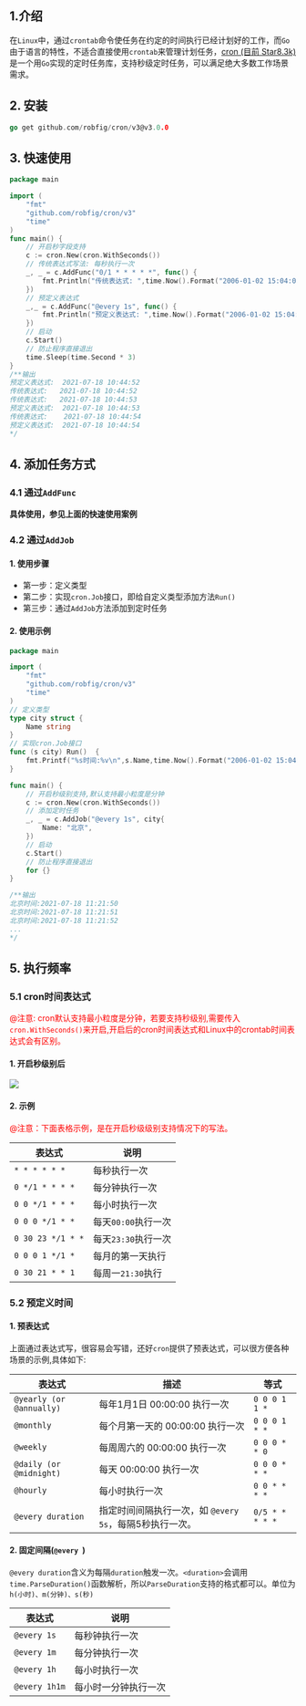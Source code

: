 ## 1.介绍

在`Linux`中，通过`crontab`命令使任务在约定的时间执行已经计划好的工作，而`Go`由于语言的特性，不适合直接使用`crontab`来管理计划任务，[cron (目前 Star8.3k)](https://github.com/robfig/cron)是一个用`Go`实现的定时任务库，支持秒级定时任务，可以满足绝大多数工作场景需求。

## 2. 安装

```go
go get github.com/robfig/cron/v3@v3.0.0
```

## 3. 快速使用

```go
package main

import (
	"fmt"
	"github.com/robfig/cron/v3"
	"time"
)
func main() {
	// 开启秒字段支持
	c := cron.New(cron.WithSeconds())
	// 传统表达式写法: 每秒执行一次
	_, _ = c.AddFunc("0/1 * * * * *", func() {
		fmt.Println("传统表达式: ",time.Now().Format("2006-01-02 15:04:05"))
	})
	// 预定义表达式
	_,_ = c.AddFunc("@every 1s", func() {
		fmt.Println("预定义表达式: ",time.Now().Format("2006-01-02 15:04:05"))
	})
	// 启动
	c.Start()
	// 防止程序直接退出
	time.Sleep(time.Second * 3)
}
/**输出
预定义表达式:  2021-07-18 10:44:52
传统表达式:   2021-07-18 10:44:52
传统表达式:   2021-07-18 10:44:53
预定义表达式:  2021-07-18 10:44:53
传统表达式:    2021-07-18 10:44:54
预定义表达式:  2021-07-18 10:44:54
*/
```

## 4. 添加任务方式

### 4.1 通过`AddFunc`

**具体使用，参见上面的快速使用案例**

### 4.2 通过`AddJob`

#### 1. 使用步骤

- 第一步：定义类型
- 第二步：实现`cron.Job`接口，即给自定义类型添加方法`Run()`
- 第三步：通过`AddJob`方法添加到定时任务

#### 2. 使用示例

```go
package main

import (
	"fmt"
	"github.com/robfig/cron/v3"
	"time"
)
// 定义类型
type city struct {
	Name string
}
// 实现cron.Job接口
func (s city) Run()  {
	fmt.Printf("%s时间:%v\n",s.Name,time.Now().Format("2006-01-02 15:04:05"))
}

func main() {
	// 开启秒级别支持,默认支持最小粒度是分钟
	c := cron.New(cron.WithSeconds())
	// 添加定时任务
	_, _ = c.AddJob("@every 1s", city{
		Name: "北京",
	})
	// 启动
	c.Start()
	// 防止程序直接退出
	for {}
}

/**输出
北京时间:2021-07-18 11:21:50
北京时间:2021-07-18 11:21:51
北京时间:2021-07-18 11:21:52
...
*/
```



## 5. 执行频率

### 5.1 cron时间表达式

<font color=red>@注意: cron默认支持最小粒度是分钟，若要支持秒级别,需要传入`cron.WithSeconds()`来开启,开启后的cron时间表达式和Linux中的crontab时间表达式会有区别。</font>

#### 1. 开启秒级别后

![](./img/20210824114416.png)



#### 2. 示例

<font color=red>@注意：下面表格示例，是在开启秒级级别支持情况下的写法。</font>

| 表达式            | 说明                |
| ----------------- | ------------------- |
| `* * * * * *`     | 每秒执行一次        |
| `0 */1 * * * *`   | 每分钟执行一次      |
| `0 0 */1 * * *`   | 每小时执行一次      |
| `0 0 0 */1 * *`   | 每天`00:00`执行一次 |
| `0 30 23 */1 * *` | 每天`23:30`执行一次 |
| `0 0 0 1 */1 *`   | 每月的第一天执行    |
| `0 30 21 * * 1`   | 每周一`21:30`执行   |

### 5.2 预定义时间

#### 1. 预表达式

上面通过表达式写，很容易会写错，还好`cron`提供了预表达式，可以很方便各种场景的示例,具体如下:

| 表达式                   | 描述                                                    | 等式            |
| ------------------------ | ------------------------------------------------------- | --------------- |
| `@yearly (or @annually)` | 每年1月1日 00:00:00 执行一次                            | `0 0 0 1 1 *`   |
| `@monthly`               | 每个月第一天的 00:00:00 执行一次                        | `0 0 0 1 * *`   |
| `@weekly`                | 每周周六的 00:00:00 执行一次                            | `0 0 0 * * 0`   |
| `@daily (or @midnight)`  | 每天 00:00:00 执行一次                                  | `0 0 0 * * *`   |
| `@hourly`                | 每小时执行一次                                          | `0 0 * * * *`   |
| `@every duration`        | 指定时间间隔执行一次，如 `@every 5s`，每隔5秒执行一次。 | `0/5 * * * * *` |

#### 2. 固定间隔(`@every `)

`@every duration`含义为每隔`duration`触发一次。`<duration>`会调用`time.ParseDuration()`函数解析，所以`ParseDuration`支持的格式都可以。单位为`h(小时)、m(分钟)、s(秒)`

| 表达式        | 说明                 |
| ------------- | -------------------- |
| `@every 1s`   | 每秒钟执行一次       |
| `@every 1m`   | 每分钟执行一次       |
| `@every 1h`   | 每小时执行一次       |
| `@every 1h1m` | 每小时一分钟执行一次 |